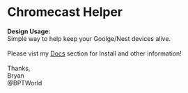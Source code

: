 # Chromecast Helper
<b>Design Usage:</b><br>
Simple way to help keep your Goolge/Nest devices alive.<br><br>
Please vist my <a href='https://github.com/bptworld/Hubitat/tree/master/Docs' target='_blank'>Docs</a> section for Install and other information!
<br><br>
Thanks,<br>
Bryan<br>
@BPTWorld

